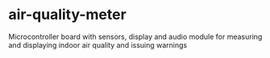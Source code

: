 # air-quality-meter
Microcontroller board with sensors, display and audio module for measuring and displaying indoor air quality and issuing warnings

